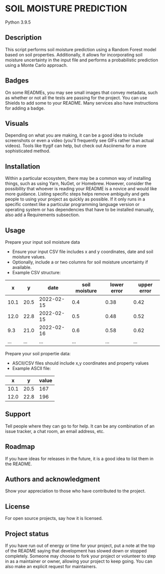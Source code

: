# SOIL MOISTURE PREDICTION
Python 3.9.5 


## Description
This script performs soil moisture prediction using a Random Forest model based on soil properties. Additionally, it allows for incorporating soil moisture uncertainty in the input file and performs a probabilistic prediction using a Monte Carlo approach.

## Badges
On some READMEs, you may see small images that convey metadata, such as whether or not all the tests are passing for the project. You can use Shields to add some to your README. Many services also have instructions for adding a badge.

## Visuals
Depending on what you are making, it can be a good idea to include screenshots or even a video (you'll frequently see GIFs rather than actual videos). Tools like ttygif can help, but check out Asciinema for a more sophisticated method.

## Installation
Within a particular ecosystem, there may be a common way of installing things, such as using Yarn, NuGet, or Homebrew. However, consider the possibility that whoever is reading your README is a novice and would like more guidance. Listing specific steps helps remove ambiguity and gets people to using your project as quickly as possible. If it only runs in a specific context like a particular programming language version or operating system or has dependencies that have to be installed manually, also add a Requirements subsection.

## Usage
Prepare your input soil moisture data
- Ensure your input CSV file includes x and y coordinates, date and soil moisture values.
- Optionally, include a or two columns for soil moisture uncertainty if available.
- Example CSV structure:

|   x   |   y   |     date      | soil moisture | lower error        | upper error |
|-------|-------|---------------|---------------|--------------------|-------------|
| 10.1  | 20.5  | 2022-02-15    | 0.4           | 0.38               | 0.42        |
| 12.0  | 22.8  | 2022-02-15    | 0.5           | 0.48               | 0.52        |
| 9.3   | 21.0  | 2022-02-16    | 0.6           | 0.58               | 0.62        |
| ...   | ...   | ...           | ...           | ...                | ...         |

Prepare your soil propertie data:
- ASCII/CSV files should include x,y coordinates and property values
- Example ASCII file:

|   x   |   y   |     value     |
|-------|-------|---------------|
| 10.1  | 20.5  |     167       |
| 12.0  | 22.8  |     196       |

## Support
Tell people where they can go to for help. It can be any combination of an issue tracker, a chat room, an email address, etc.

## Roadmap
If you have ideas for releases in the future, it is a good idea to list them in the README.

## Authors and acknowledgment
Show your appreciation to those who have contributed to the project.

## License
For open source projects, say how it is licensed.

## Project status
If you have run out of energy or time for your project, put a note at the top of the README saying that development has slowed down or stopped completely. Someone may choose to fork your project or volunteer to step in as a maintainer or owner, allowing your project to keep going. You can also make an explicit request for maintainers.
